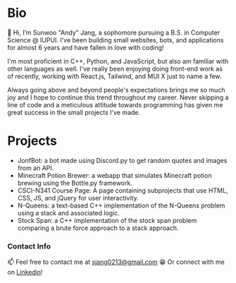 # Bio
👋 Hi, I’m Sunwoo "Andy" Jang, a sophomore pursuing a B.S. in Computer Science @ IUPUI.
I've been building small websites, bots, and applications for almost 6 years and have fallen in love with coding!

I'm most proficient in C++, Python, and JavaScript, but also am familiar with other languages as well.
I've really been enjoying doing front-end work as of recently, working with React.js, Tailwind, and MUI X just to name a few.

Always going above and beyond people's expectations brings me so much joy and I hope to continue this trend throughout my career.
Never skipping a line of code and a meticulous attitude towards programming has given me great success in the small projects I've made.

# Projects
* JonfBot: a bot made using Discord.py to get random quotes and images from an API.
* Minecraft Potion Brewer: a webapp that simulates Minecraft potion brewing using the Bottle.py framework.
* CSCI-N341 Course Page: A page containing subprojects that use HTML, CSS, JS, and jQuery for user interactivity.
* N-Queens: a text-based C++ implementation of the N-Queens problem using a stack and associated logic.
* Stock Span: a C++ implementation of the stock span problem comparing a brute force approach to a stack approach.

### Contact Info
📫 Feel free to contact me at sjang0213@gmail.com
😁 Or connect with me on [Linkedin](https://www.linkedin.com/in/sunwoojang/)!
